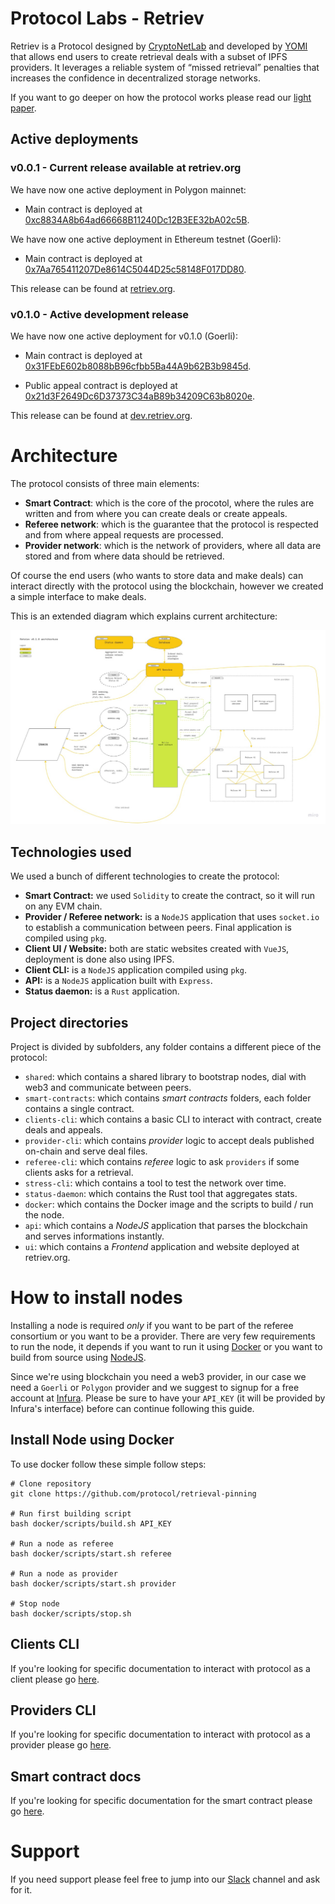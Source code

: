 # Protocol Labs - Retriev

Retriev is a Protocol designed by [CryptoNetLab](https://cryptonet.org/) and developed by [YOMI](https://yomi.digital) that allows end users to create retrieval deals with a subset of IPFS providers. It leverages a reliable system of “missed retrieval” penalties that increases the confidence in decentralized storage networks.

If you want to go deeper on how the protocol works please read our [light paper](./PAPER.md).

## Active deployments
### v0.0.1 - Current release available at retriev.org
We have now one active deployment in Polygon mainnet:
- Main contract is deployed at [0xc8834A8b64ad66668B11240Dc12B3EE32bA02c5B](https://polygonscan.com/address/0xc8834A8b64ad66668B11240Dc12B3EE32bA02c5B).

We have now one active deployment in Ethereum testnet (Goerli):
- Main contract is deployed at [0x7Aa765411207De8614C5044D25c58148F017DD80](https://goerli.etherscan.io/address/0x7Aa765411207De8614C5044D25c58148F017DD80).

This release can be found at [retriev.org](https://retriev.org).

### v0.1.0 - Active development release
We have now one active deployment for v0.1.0 (Goerli):
- Main contract is deployed at [0x31FEbE602b8088bB96cfbb5Ba44A9b62B3b9845d](https://goerli.etherscan.io/address/0x31FEbE602b8088bB96cfbb5Ba44A9b62B3b9845d).

- Public appeal contract is deployed at [0x21d3F2649Dc6D37373C34aB89b34209C63b8020e](https://goerli.etherscan.io/address/0x21d3F2649Dc6D37373C34aB89b34209C63b8020e).

This release can be found at [dev.retriev.org](https://dev.retriev.org).
# Architecture

The protocol consists of three main elements:
- **Smart Contract**: which is the core of the procotol, where the rules are written and from where you can create deals or create appeals.
- **Referee network**: which is the guarantee that the protocol is respected and from where appeal requests are processed. 
- **Provider network**: which is the network of providers, where all data are stored and from where data should be retrieved.

Of course the end users (who wants to store data and make deals) can interact directly with the protocol using the blockchain, however we created a simple interface to make deals.

This is an extended diagram which explains current architecture:

![Retriev Architecture](./_docs/architecture.jpg "Retriev Architecture")
## Technologies used

We used a bunch of different technologies to create the protocol:
- **Smart Contract:** we used `Solidity` to create the contract, so it will run on any EVM chain.
- **Provider / Referee network:** is a `NodeJS` application that uses `socket.io` to establish a communication between peers. Final application is compiled using `pkg`.
- **Client UI / Website:** both are static websites created with `VueJS`, deployment is done also using IPFS.
- **Client CLI:** is a `NodeJS` application compiled using `pkg`.
- **API:** is a `NodeJS` application built with `Express`.
- **Status daemon:** is a `Rust` application.
## Project directories

Project is divided by subfolders, any folder contains a different piece of the protocol:
- `shared`: which contains a shared library to bootstrap nodes, dial with web3 and communicate between peers.
- `smart-contracts`: which contains *smart contracts* folders, each folder contains a single contract.
- `clients-cli`: which contains a basic CLI to interact with contract, create deals and appeals.
- `provider-cli`: which contains *provider* logic to accept deals published on-chain and serve deal files.
- `referee-cli`: which contains *referee* logic to ask `providers` if some clients asks for a retrieval.
- `stress-cli`: which contains a tool to test the network over time.
- `status-daemon`: which contains the Rust tool that aggregates stats.
- `docker`: which contains the Docker image and the scripts to build / run the node.
- `api`: which contains a *NodeJS* application that parses the blockchain and serves informations instantly.
- `ui`: which contains a *Frontend* application and website deployed at retriev.org.

# How to install nodes

Installing a node is required *only* if you want to be part of the referee consortium or you want to be a provider. There are very few requirements to run the node, it depends if you want to run it using [Docker](https://www.docker.com/) or you want to build from source using [NodeJS](https://nodejs.org/en/).

Since we're using blockchain you need a web3 provider, in our case we need a `Goerli` or `Polygon` provider and we suggest to signup for a free account at [Infura](https://infura.io). Please be sure to have your `API_KEY` (it will be provided by Infura's interface) before can continue following this guide.

## Install Node using Docker

To use docker follow these simple follow steps:

```
# Clone repository
git clone https://github.com/protocol/retrieval-pinning

# Run first building script
bash docker/scripts/build.sh API_KEY

# Run a node as referee
bash docker/scripts/start.sh referee

# Run a node as provider
bash docker/scripts/start.sh provider

# Stop node
bash docker/scripts/stop.sh
```

## Clients CLI

If you're looking for specific documentation to interact with protocol as a client please go [here](./clients-cli/README.md).

## Providers CLI

If you're looking for specific documentation to interact with protocol as a provider please go [here](./provider-cli/README.md).

## Smart contract docs

If you're looking for specific documentation for the smart contract please go [here](./smart-contracts/main/README.md).

# Support

If you need support please feel free to jump into our [Slack](https://filecoinproject.slack.com/archives/C03CJKWP2DR) channel and ask for it.
